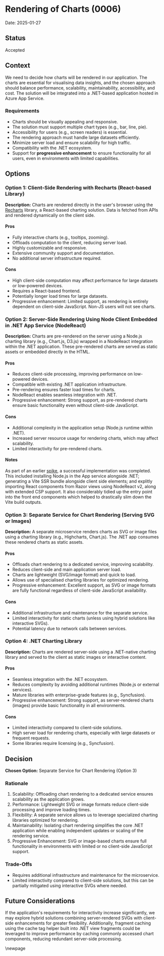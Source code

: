 # Rendering of Charts (0006)

Date: 2025-01-27

## Status

Accepted

## Context

We need to decide how charts will be rendered in our application. The charts are essential for visualising data
insights, and the chosen approach should balance performance, scalability, maintainability, accessibility, and cost.
The solution will be integrated into a .NET-based application hosted in Azure App Service.

### Requirements

- Charts should be visually appealing and responsive.
- The solution must support multiple chart types (e.g., bar, line, pie).
- Accessibility for users (e.g., screen readers) is essential.
- The rendering approach must handle large datasets efficiently.
- Minimize server load and ensure scalability for high traffic.
- Compatibility with the .NET ecosystem.
- Support for **progressive enhancement** to ensure functionality for all users, even in environments with limited capabilities.

## Options

### Option 1: Client-Side Rendering with Recharts (React-based Library)

**Description:**
Charts are rendered directly in the user's browser using the [Recharts](https://recharts.org/) library,
a React-based charting solution. Data is fetched from APIs and rendered dynamically on the client side.

#### Pros

- Fully interactive charts (e.g., tooltips, zooming).
- Offloads computation to the client, reducing server load.
- Highly customizable and responsive.
- Extensive community support and documentation.
- No additional server infrastructure required.

#### Cons

- High client-side computation may affect performance for large datasets or low-powered devices.
- Requires a React-based frontend.
- Potentially longer load times for large datasets.
- Progressive enhancement: Limited support, as rendering is entirely dependent on client-side JavaScript. Non-JS users will not see charts.

### Option 2: Server-Side Rendering Using Node Client Embedded in .NET App Service (NodeReact)

**Description:**
Charts are pre-rendered on the server using a Node.js charting library (e.g., Chart.js, D3.js) wrapped in a
NodeReact integration within the .NET application. These pre-rendered charts are served as static assets or
embedded directly in the HTML.

#### Pros

- Reduces client-side processing, improving performance on low-powered devices.
- Compatible with existing .NET application infrastructure.
- Pre-rendering ensures faster load times for charts.
- NodeReact enables seamless integration with .NET.
- Progressive enhancement: Strong support, as pre-rendered charts ensure basic functionality even without client-side JavaScript.

#### Cons

- Additional complexity in the application setup (Node.js runtime within .NET).
- Increased server resource usage for rendering charts, which may affect scalability.
- Limited interactivity for pre-rendered charts.

#### Notes

As part of an earlier [spike](https://github.com/DFE-Digital/education-benchmarking-and-insights/tree/spike/react-node-client), a successful
implementation was completed. This included installing Node.js in the App service alongside .NET; generating a Vite SSR bundle alongside
client side elements; and explitly importing React components from Razor views using NodeReact v2, along with extended CSP support. It also
considerably tidied up the entry point into the front end components which helped to drastically slim down the Vite build outputs.

### Option 3: Separate Service for Chart Rendering (Serving SVG or Images)

**Description:**
A separate microservice renders charts as SVG or image files using a charting library (e.g., Highcharts, Chart.js).
The .NET app consumes these rendered charts as static assets.

#### Pros

- Offloads chart rendering to a dedicated service, improving scalability.
- Reduces client-side and main application server load.
- Charts are lightweight (SVG/image format) and quick to load.
- Allows use of specialised charting libraries for optimized rendering.
- Progressive enhancement: Excellent support, as SVG or image formats are fully functional regardless of client-side JavaScript availability.

#### Cons

- Additional infrastructure and maintenance for the separate service.
- Limited interactivity for static charts (unless using hybrid solutions like interactive SVGs).
- Potential latency due to network calls between services.

### Option 4: .NET Charting Library

**Description:**
Charts are rendered server-side using a .NET-native charting library and served to the client as static images or
interactive content.

#### Pros

- Seamless integration with the .NET ecosystem.
- Reduces complexity by avoiding additional runtimes (Node.js or external services).
- Mature libraries with enterprise-grade features (e.g., Syncfusion).
- Progressive enhancement: Strong support, as server-rendered charts (images) provide basic functionality in all environments.

#### Cons

- Limited interactivity compared to client-side solutions.
- High server load for rendering charts, especially with large datasets or frequent requests.
- Some libraries require licensing (e.g., Syncfusion).

## Decision

**Chosen Option:** Separate Service for Chart Rendering (Option 3)

### Rationale

1. Scalability: Offloading chart rendering to a dedicated service ensures scalability as the application grows.
2. Performance: Lightweight SVG or image formats reduce client-side processing and improve loading times.
3. Flexibility: A separate service allows us to leverage specialized charting libraries optimized for rendering.
4. Maintainability: Isolating chart rendering simplifies the core .NET application while enabling independent updates or scaling of the rendering service.
5. Progressive Enhancement: SVG or image-based charts ensure full functionality in environments with limited or no client-side JavaScript support.

### Trade-Offs

- Requires additional infrastructure and maintenance for the microservice.
- Limited interactivity compared to client-side solutions, but this can be partially mitigated using interactive SVGs where needed.

## Future Considerations

If the application's requirements for interactivity increase significantly, we may explore hybrid solutions combining
server-rendered SVGs with client-side enhancements for greater flexibility. Additionally, fragment caching using the
cache tag helper built into .NET view fragments could be leveraged to improve performance by caching commonly accessed
chart components, reducing redundant server-side processing.

<!-- Leave the rest of this page blank -->
\newpage
